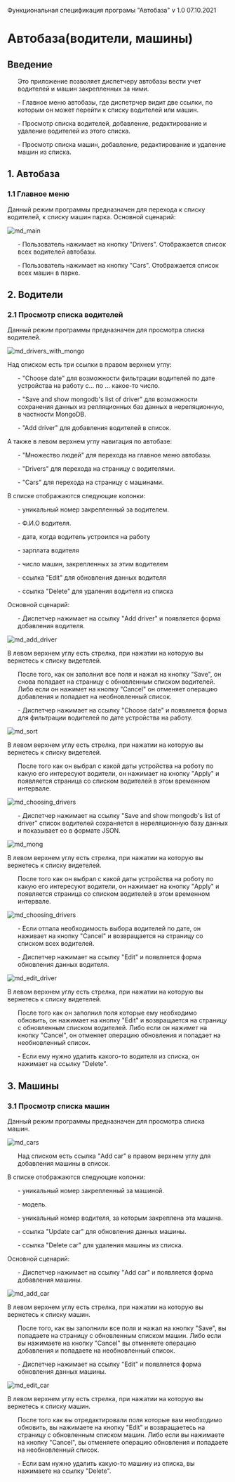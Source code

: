 Функциональная спецификация програмы "Автобаза" v 1.0 07.10.2021

<h1>Автобаза(водители, машины)</h1>
<h2>Введение</h2>
 <ul> Это приложение позволяет диспетчеру автобазы вести учет водителей и машин закрепленных за ними.</ul>
 <ul> - Главное меню автобазы, где диспетрчер видит две ссылки, по которым он может перейти к списку водителей или машин.</ul>
 <ul> - Просмотр списка водителей, добавление, редактирование и удаление водителей из этого списка.</ul>
 <ul> - Просмотр списка машин, добавление, редактирование и удаление машин из списка.</ul>
 
 <h2>1. Автобаза</h2>
 <h3>1.1 Главное меню</h3>
Данный режим программы предназначен для перехода к списку водителей, к списку машин парка.
Основной сценарий:

![md_main](https://user-images.githubusercontent.com/67960868/160926815-3f49835e-e994-49cd-a730-5e979e691f1e.png)

<ul> - Пользователь нажимает на кнопку "Drivers".
      Отображается список всех водителей автобазы.</ul>

<ul> - Пользователь нажимает на кнопку "Cars".
   Отображается список всех машин в парке.</ul>

 <h2>2. Водители</h2>
 <h3>2.1 Просмотр списка водителей</h3>
 Данный режим программы предназначен для просмотра списка водителей. 

![md_drivers_with_mongo](https://user-images.githubusercontent.com/67960868/169225716-bf20acba-22e9-4116-8c09-9cd354d374bb.png)

 Над списком есть три ссылки в правом верхнем углу:
<ul> - "Choose date" для возможности фильтрации водителей по дате устройства на работу с... по ... какое-то число.</ul>
<ul> - "Save and show mongodb's list of driver" для возможности сохранения данных из релляционных баз данных в нереляционную, в частности MongoDB.</ul>
<ul> - "Add driver" для добавления водителей в список.</ul>

 А также в левом верхнем углу навигация по автобазе:
<ul> - "Множество людей" для перехода на главное меню автобазы.</ul>
<ul> - "Drivers" для перехода на страницу с водителями.</ul>
<ul> - "Cars" для перехода на страницу с машинами.</ul>
В списке отображаются следующие колонки:
<ul> - уникальный номер закрепленный за водителем.</ul>
<ul> - Ф.И.О водителя.</ul>
<ul> - дата, когда водитель устроился на работу</ul>
<ul> - зарплата водителя</ul>
<ul> - число машин, закрепленных за этим водителем</ul>
<ul> - ссылка "Edit" для обновления данных водителя</ul>
<ul> - ссылка "Delete" для удаления водителя из списка</ul>

Основной сценарий:
<ul> - Диспетчер нажимает на ссылку "Add driver" и появляется форма добавления водителя.</ul>

![md_add_driver](https://user-images.githubusercontent.com/67960868/161022366-713b470d-a08d-4e3e-95d0-4ada9370c2e7.png)

В левом верхнем углу есть стрелка, при нажатии на которую вы вернетесь к списку видетелей.
 
<ul> После того, как он заполнил все поля и нажал на кнопку "Save", он снова попадает на страницу с обновленным
списком водителей. Либо если он нажимет на кнопку "Cancel" он отменяет операцию добавления и попадает на необновленный список.</ul>

<ul> - Диспетчер нажимает на ссылку "Choose date" и появляется форма для фильтрации водителей по дате устройства на работу.</ul>

![md_sort](https://user-images.githubusercontent.com/67960868/161023655-6a748ef8-282b-4b79-9588-8270e4ebc3eb.png)

В левом верхнем углу есть стрелка, при нажатии на которую вы вернетесь к списку видетелей.

<ul> После того как он выбрал с какой даты устройства на роботу по какую его интересуют водители, он нажимает на кнопку "Apply" и появляется страница со списком водителей в этом временном интервале.</ul>

![md_choosing_drivers](https://user-images.githubusercontent.com/67960868/161024344-50184306-6426-4ce2-be17-44ea1d8e0513.png)

<ul> - Диспетчер нажимает на ссылку "Save and show mongodb's list of driver" список водителей сохраняется в нереляционную базу данных и показывает ео в формате JSON.</ul>

![md_mong](https://user-images.githubusercontent.com/67960868/169224017-bdfbc0f3-1089-4b69-83a5-0d8388cd3af3.png)

В левом верхнем углу есть стрелка, при нажатии на которую вы вернетесь к списку видетелей.

<ul> После того как он выбрал с какой даты устройства на роботу по какую его интересуют водители, он нажимает на кнопку "Apply" и появляется страница со списком водителей в этом временном интервале.</ul>

![md_choosing_drivers](https://user-images.githubusercontent.com/67960868/161024344-50184306-6426-4ce2-be17-44ea1d8e0513.png)

<ul> - Если отпала необходимость выбора водителей по дате, он наживает на кнопку "Cancel" и возвращается на страницу со списком всех водителей.</ul>

<ul> - Диспетчер нажимает на ссылку "Edit" и появляется форма обновления данных водителя.</ul>

![md_edit_driver](https://user-images.githubusercontent.com/67960868/161123430-3334647b-9fef-4b32-a322-35d6d999b903.png)

В левом верхнем углу есть стрелка, при нажатии на которую вы вернетесь к списку видетелей.

<ul> После того как он заполнил поля которые ему необходимо обновить, он нажимает на кнопку "Edit" и возвращается
на страницу с обновленным списком водителей. Либо если он нажимет на кнопку "Cancel", он отменяет операцию обновления и попадает на необновленный список.</ul>
<ul> - Если ему нужно удалить какого-то водителя из списка, он нажимает на ссылку "Delete".</ul>

 <h2>3. Машины</h2>
 <h3>3.1 Просмотр списка машин</h3>
 Данный режим программы предназначен для просмотра списка машин.

![md_cars](https://user-images.githubusercontent.com/67960868/161123881-1f863c5a-0d51-44f6-af0a-c8d4a7fce328.png)

<ul>Над списком есть ссылка "Add car" в правом верхнем углу для добавления машины в список.</ul>
В списке отображаются следующие колонки:
<ul> - уникальный номер закрепленный за машиной.</ul>
<ul> - модель.</ul>
<ul> - уникальный номер водителя, за которым закреплена эта машина.</ul>
<ul> - ссылка "Update car" для обновления данных машины.</ul>
<ul> - ссылка "Delete car" для удаления машины из списка.</ul>

Основной сценарий:
<ul> - Диспетчер нажимает на ссылку "Add car" и появляется форма добавления машины.</ul>

![md_add_car](https://user-images.githubusercontent.com/67960868/161124249-a2e30865-f531-4509-8125-bcd78f938921.png)

В левом верхнем углу есть стрелка, при нажатии на которую вы вернетесь к списку машин.
 
<ul> После того, как вы заполнили все поля и нажал на кнопку "Save", вы попадаете на страницу с обновленным
списком машин. Либо если вы нажимаете на кнопку "Cancel" вы отменяете операцию добавления и попадаете на необновленный список.</ul>
<ul> - Диспетчер нажимает на ссылку "Edit" и появляется форма обновления данных машины.</ul>

![md_edit_car](https://user-images.githubusercontent.com/67960868/161124868-4ec8e52f-7efe-48f3-b525-d34b184331ea.png)

В левом верхнем углу есть стрелка, при нажатии на которую вы вернетесь к списку машин.

<ul> После того как вы отредактировали поля которые вам необходимо обновить, вы нажимаете на кнопку "Edit" и возвращаетесь
на страницу с обновленным списком машин. Либо если вы нажимаете на кнопку "Cancel", вы отменяете операцию обновления и попадаете на необновленный список.</ul>
<ul> - Если вам нужно удалить какую-то машину из списка, вы нажимаете на ссылку "Delete".</ul>
